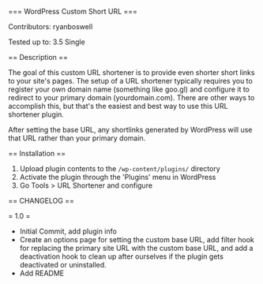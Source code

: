 === WordPress Custom Short URL ===

Contributors: ryanboswell

Tested up to: 3.5 Single

== Description ==

The goal of this custom URL shortener is to provide even shorter short links to your site's pages. The setup of a URL shortener typically requires you to register your own domain name (something like goo.gl) and configure it to redirect to your primary domain (yourdomain.com). There are other ways to accomplish this, but that's the easiest and best way to use this URL shortener plugin.

After setting the base URL, any shortlinks generated by WordPress will use that URL rather than your primary domain.


== Installation ==

1. Upload plugin contents to the `/wp-content/plugins/` directory
2. Activate the plugin through the 'Plugins' menu in WordPress
3. Go Tools > URL Shortener and configure

== CHANGELOG ==

= 1.0 =
* Initial Commit, add plugin info
* Create an options page for setting the custom base URL, add filter hook for replacing the primary site URL with the custom base URL, and add a deactivation hook to clean up after ourselves if the plugin gets deactivated or uninstalled.
* Add README
